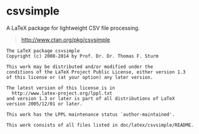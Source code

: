 csvsimple
=========

A LaTeX package for lightweight CSV file processing.

> http://www.ctan.org/pkg/csvsimple

```
The LaTeX package csvsimple
Copyright (c) 2008-2014 by Prof. Dr. Dr. Thomas F. Sturm

This work may be distributed and/or modified under the
conditions of the LaTeX Project Public License, either version 1.3
of this license or (at your option) any later version.

The latest version of this license is in
  http://www.latex-project.org/lppl.txt
and version 1.3 or later is part of all distributions of LaTeX
version 2005/12/01 or later.

This work has the LPPL maintenance status `author-maintained'.

This work consists of all files listed in doc/latex/csvsimple/README.
```
